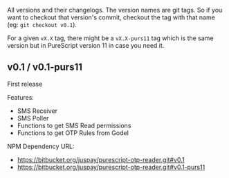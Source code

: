 All versions and their changelogs. The version names are git tags. So if you want to checkout that version's commit, checkout the tag with that name (eg: `git checkout v0.1`).

For a given `vX.X` tag, there might be a `vX.X-purs11` tag which is the same version but in PureScript version 11 in case you need it.

## v0.1 / v0.1-purs11
First release

Features:
* SMS Receiver
* SMS Poller
* Functions to get SMS Read permissions
* Functions to get OTP Rules from Godel

NPM Dependency URL:
  * https://bitbucket.org/juspay/purescript-otp-reader.git#v0.1
  * https://bitbucket.org/juspay/purescript-otp-reader.git#v0.1-purs11